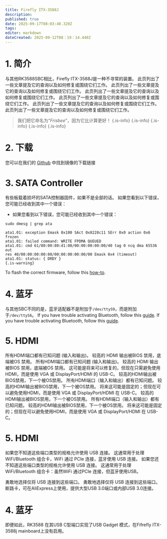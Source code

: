 ```yaml
---
title: Firefly ITX-3588J
description:
published: true
date: 2025-09-17T08:03:40.320Z
tags:
editor: markdown
dateCreated: 2025-09-12T08：19：14.440Z
---
```


# 1. 简介

与其他RK3588SBC相比，Firefly ITX-3588J是一种不寻常的装置。 此页列出了一些文章提及它的查询以及如何修复或围绕它们工作。 此页列出了一些文章提及它的查询以及如何修复或围绕它们工作。 此页列出了一些文章提及它的查询以及如何修复或围绕它们工作。 此页列出了一些文章提及它的查询以及如何修复或围绕它们工作。 此页列出了一些文章提及它的查询以及如何修复或围绕它们工作。 此页列出了一些文章提及它的查询以及如何修复或围绕它们工作。

> 我们把它命名为“_Frisbee_”，因为它比计算更好！
> {.is-info}
> {.is-info}
> {.is-info}
> {.is-info}
> {.is-info}

# 2. 下载

您可以在我们的 [Github](https://github.com/BredOS/images/releases/latest) 中找到镜像的下载链接

# 3. SATA Controller

有些板载着损坏的SATA控制器固件，如果不是全部的话。
如果您看到以下错误，您可能已经收到其中一个错误：

- 如果您看到以下错误，您可能已经收到其中一个错误：

```
sudo dmesg | grep ata
```

```
ata1.01: exception Emask 0x100 SAct 0x8228c11 SErr 0x0 action 0x6 frozen
ata1.01: failed command: WRITE FPDMA QUEUED
ata1.01: cmd 61/80:00:80:d1:08/00:00:00:00:00/40 tag 0 ncq dma 65536 out
res 40/00:00:00:00:00/00:00:00:00:00/00 Emask 0x4 (timeout)
ata1.01: status: { DRDY }
{.is-warning}
```

To flash the correct firmware, follow this [how-to](/en/ITX-3588J/sata-firmware-fix).

# 4. 蓝牙

与其他SBC不同的是，蓝牙适配器不是附加于`/dev/ttyS9`，而是附加于`/dev/ttyS6`。 If you have trouble activating Bluetooth, follow this [guide](/en/itx-3588j/Bluetooth-Fix). If you have trouble activating Bluetooth, follow this [guide](/en/itx-3588j/Bluetooth-Fix).

# 5. HDMI

所有HDMI端口都有已知问题 (输入和输出)。 较高的 HDMI 输出被BIOS 禁用，底端被OS 禁用。 所有HDMI端口都有已知问题 (输入和输出)。 较高的 HDMI 输出被BIOS 禁用，底端被OS 禁用。 这可能是将来可以修复的，但现在只需避免使用HDMI，而是使用 VGA 或 DisplayPort/HDMI 的 USB-C。 较高的HDMI输出被BIOS禁用，下一个被OS禁用。 所有HDMI端口（输入和输出）都有已知问题。 较高的HDMI输出被BIOS禁用，下一个被OS禁用。 将来这可能是固定的；但现在可以避免使用HDMI，而是使用 VGA 或 DisplayPort/HDMI 在 USB-C。 较高的HDMI输出被BIOS禁用，下一个被OS禁用。 所有HDMI端口（输入和输出）都有已知问题。 较高的HDMI输出被BIOS禁用，下一个被OS禁用。 将来这可能是固定的；但现在可以避免使用HDMI，而是使用 VGA 或 DisplayPort/HDMI 在 USB-C。

# 5. HDMI

如果您不知道这些端口类型的规格允许使用 USB 连接。 这通常用于处理 WiFi/Bluetooth 组合卡，WiFi 通过 PCIe 连接，蓝牙使用 USB 连接。 如果您还不知道这些端口类型的规格允许使用 USB 连接。 这通常用于处理 WiFi/Bluetooth 组合卡：虽然WiFi 通过PCIe 连接，但蓝牙使用USB。

勇敢地选择仅将 USB 连接到这些端口。 勇敢地选择仅将 USB 连接到这些端口。 断路卡，可在AliExpress上使用，提供大型USB 3.0端口或内部USB 3.0连接。

# 4. 蓝牙

即便如此，RK3588 在其USB C型端口实现了USB Gadget 模式，在Fifrefly ITX-3588j mainboard上没有启用。